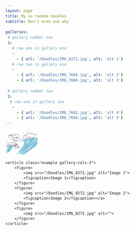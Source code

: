 ```yaml
---
layout: page
title: My so random doodles
subtitle: Don't even ask why

galleries:
 # gallery number one
 1:
   # row one in gallery one
   -
     - { url: '/Doodles/IMG_8272.jpg', alt: 'alt 1'}
   # row two in gallery one
   -
     - { url: '/Doodles/IMG_7684.jpg', alt: 'alt 2'}
     - { url: '/Doodles/IMG_7686.jpg', alt: 'alt 3'}

 # gallery number two
 2:
  # row one in gallery two
   -
     - { url: '/Doodles/IMG_7692.jpg', alt: 'alt 4'}
     - { url: '/Doodles/IMG_7694.jpg', alt: 'alt 5'}
---
```


<img src="/Doodles/IMG_8272.jpg" alt="Doodle1" style="zoom:10%;" />

```
<article class="example gallery-cols-3">
    <figure>
        <img src="/Doodles/IMG_8272.jpg" alt="Image 1">
        <figcaption>Image 1</figcaption>
    </figure>
    <figure>
       	<img src="/Doodles/IMG_8272.jpg" alt="Image 2">
        <figcaption>Image 2</figcaption></a>
    </figure>
    <figure>
        <img src="/Doodles/IMG_8272.jpg" alt="">
    </figure>
</article>
```